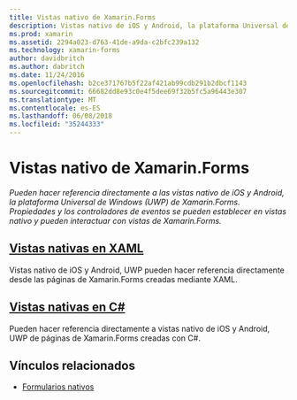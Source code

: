 ```yaml
---
title: Vistas nativo de Xamarin.Forms
description: Vistas nativo de iOS y Android, la plataforma Universal de Windows (UWP) pueden hacer referencia a directamente desde Xamarin.Forms y pueden interactuar con vistas de Xamarin.Forms.
ms.prod: xamarin
ms.assetid: 2294a023-d763-41de-a9da-c2bfc239a132
ms.technology: xamarin-forms
author: davidbritch
ms.author: dabritch
ms.date: 11/24/2016
ms.openlocfilehash: b2ce371767b5f22af421ab99cdb291b2dbcf1143
ms.sourcegitcommit: 66682dd8e93c0e4f5dee69f32b5fc5a96443e307
ms.translationtype: MT
ms.contentlocale: es-ES
ms.lasthandoff: 06/08/2018
ms.locfileid: "35244333"
---
```

# <a name="native-views-in-xamarinforms"></a>Vistas nativo de Xamarin.Forms

_Pueden hacer referencia directamente a las vistas nativo de iOS y Android, la plataforma Universal de Windows (UWP) de Xamarin.Forms. Propiedades y los controladores de eventos se pueden establecer en vistas nativo y pueden interactuar con vistas de Xamarin.Forms._

## <a name="native-views-in-xamlxamlmd"></a>[Vistas nativas en XAML](xaml.md)

Vistas nativo de iOS y Android, UWP pueden hacer referencia directamente desde las páginas de Xamarin.Forms creadas mediante XAML.

## <a name="native-views-in-ccodemd"></a>[Vistas nativas en C#](code.md)

Pueden hacer referencia directamente a vistas nativo de iOS y Android, UWP de páginas de Xamarin.Forms creadas con C#.


## <a name="related-links"></a>Vínculos relacionados

- [Formularios nativos](~/xamarin-forms/platform/native-forms.md)
